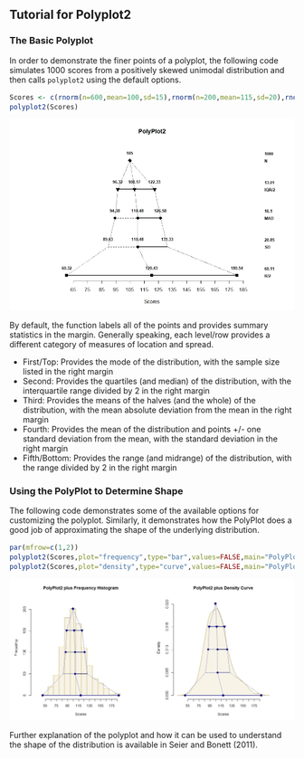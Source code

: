 ## Tutorial for Polyplot2

### The Basic Polyplot

In order to demonstrate the finer points of a polyplot, the following code simulates 1000 scores from a positively skewed unimodal distribution and then calls `polyplot2` using the default options.

```r
Scores <- c(rnorm(n=600,mean=100,sd=15),rnorm(n=200,mean=115,sd=20),rnorm(n=200,mean=130,sd=25))
polyplot2(Scores)
```

![](./figures/polyplot2.jpeg)<!-- -->

By default, the function labels all of the points and provides summary statistics in the margin. Generally speaking, each level/row provides a different category of measures of location and spread.

- First/Top: Provides the mode of the distribution, with the sample size listed in the right margin
- Second: Provides the quartiles (and median) of the distribution, with the interquartile range divided by 2 in the right margin
- Third: Provides the means of the halves (and the whole) of the distribution, with the mean absolute deviation from the mean in the right margin
- Fourth: Provides the mean of the distribution and points +/- one standard deviation from the mean, with the standard deviation in the right margin
- Fifth/Bottom: Provides the range (and midrange) of the distribution, with the range divided by 2 in the right margin

### Using the PolyPlot to Determine Shape

The following code demonstrates some of the available options for customizing the polyplot. Similarly, it demonstrates how the PolyPlot does a good job of approximating the shape of the underlying distribution.

```r
par(mfrow=c(1,2))
polyplot2(Scores,plot="frequency",type="bar",values=FALSE,main="PolyPlot2 plus Frequency Histogram",col="darkblue",bg="darkgoldenrod")
polyplot2(Scores,plot="density",type="curve",values=FALSE,main="PolyPlot2 plus Density Curve",col="darkblue",bg="darkgoldenrod")
```

![](./figures/polyplot2plus.jpeg)<!-- -->

Further explanation of the polyplot and how it can be used to understand the shape of the distribution is available in Seier and Bonett (2011).
